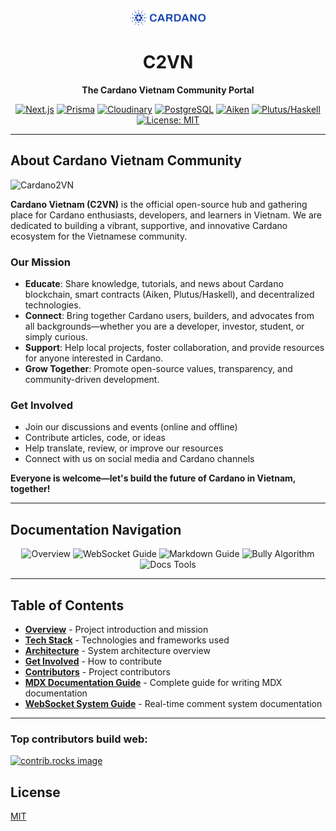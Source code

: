 <div align="center">

<img src="public/images/common/cardano.svg" width="120" alt="Cardano 2VN Logo" />

# **C2VN**

**The Cardano Vietnam Community Portal**

[![Next.js](https://img.shields.io/badge/Next.js-13-blue?logo=nextdotjs)](https://nextjs.org/)
[![Prisma](https://img.shields.io/badge/Prisma-ORM-blue?logo=prisma)](https://www.prisma.io/)
[![Cloudinary](https://img.shields.io/badge/Cloudinary-Image%20Hosting-blue?logo=cloudinary)](https://cloudinary.com/)
[![PostgreSQL](https://img.shields.io/badge/PostgreSQL-Database-blue?logo=postgresql)](https://www.postgresql.org/)
[![Aiken](https://img.shields.io/badge/Aiken-Smart%20Contracts-orange?logo=data:image/svg+xml;base64,PHN2ZyBmaWxsPSIjRkY2NjAwIiB2aWV3Qm94PSIwIDAgMjQgMjQiIHdpZHRoPSIxNiIgaGVpZ2h0PSIxNiI+PHBhdGggZD0iTTExLjUgM0M2LjI1IDMgMiA3LjI1IDIgMTJzNC4yNSA5IDkuNSA5IDkuNS00LjI1IDkuNS05LTQuMjUtOS41LTktOS41eiIvPjwvc3ZnPg==)](https://aiken-lang.org/)
[![Plutus/Haskell](https://img.shields.io/badge/Plutus%2FHaskell-Smart%20Contracts-blueviolet?logo=haskell)](https://plutus.iohk.io/)
[![License: MIT](https://img.shields.io/badge/License-MIT-yellow.svg)](LICENSE)

---

</div>

## About Cardano Vietnam Community

![Cardano2VN](https://res.cloudinary.com/ddncuxapm/image/upload/v1753961380/cardano2vn_lhbgol.png)

**Cardano Vietnam (C2VN)** is the official open-source hub and gathering place for Cardano enthusiasts, developers, and learners in Vietnam. We are dedicated to building a vibrant, supportive, and innovative Cardano ecosystem for the Vietnamese community.

### Our Mission
- **Educate**: Share knowledge, tutorials, and news about Cardano blockchain, smart contracts (Aiken, Plutus/Haskell), and decentralized technologies.
- **Connect**: Bring together Cardano users, builders, and advocates from all backgrounds—whether you are a developer, investor, student, or simply curious.
- **Support**: Help local projects, foster collaboration, and provide resources for anyone interested in Cardano.
- **Grow Together**: Promote open-source values, transparency, and community-driven development.

### Get Involved
- Join our discussions and events (online and offline)
- Contribute articles, code, or ideas
- Help translate, review, or improve our resources
- Connect with us on social media and Cardano channels

**Everyone is welcome—let's build the future of Cardano in Vietnam, together!**

---
## Documentation Navigation

<div align="center">
  <a href="#overview" style="text-decoration: none;">
    <img src="https://img.shields.io/badge/Overview-Main_README-blue?style=for-the-badge" alt="Overview" />
  </a>
  <a href="scripts/WEBSOCKET_README.md" style="text-decoration: none;">
    <img src="https://img.shields.io/badge/WebSocket-Real--time_System-orange?style=for-the-badge" alt="WebSocket Guide" />
  </a>
  <a href="tools/MARKDOWN_GUIDE_EN.md" style="text-decoration: none;">
    <img src="https://img.shields.io/badge/Markdown_Guide-English_Guide-green?style=for-the-badge" alt="Markdown Guide" />
  </a>
  <a href="BULLY_ALGORITHM_IMPLEMENTATION.md" style="text-decoration: none;">
    <img src="https://img.shields.io/badge/Bully_Algorithm-Distributed_System-red?style=for-the-badge" alt="Bully Algorithm" />
  </a>
  <a href="tools/README.md" style="text-decoration: none;">
    <img src="https://img.shields.io/badge/Docs_Tools-Automation-purple?style=for-the-badge" alt="Docs Tools" />
  </a>
</div>

---

<div id="overview"></div>

## Table of Contents

- [**Overview**](#about-cardano-vietnam-community) - Project introduction and mission
- [**Tech Stack**](#tech-stack) - Technologies and frameworks used
- [**Architecture**](#architecture) - System architecture overview
- [**Get Involved**](#get-involved) - How to contribute
- [**Contributors**](#top-contributors-build-web) - Project contributors
- [**MDX Documentation Guide**](MDX_DOCS_GUIDE.md) - Complete guide for writing MDX documentation
- [**WebSocket System Guide**](scripts/WEBSOCKET_README.md) - Real-time comment system documentation

---
### Top contributors build web:
<a href="https://github.com/dmt041104111003/cardano2-vn/graphs/contributors">
  <img src="https://contrib.rocks/image?repo=dmt041104111003/cardano2-vn" alt="contrib.rocks image" />
</a>

## License

[MIT](LICENSE)

